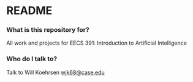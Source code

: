 # README #

### What is this repository for? ###

All work and projects for EECS 391: Introduction to Artificial Intelligence



### Who do I talk to? ###

Talk to Will Koehrsen
wjk68@case.edu
